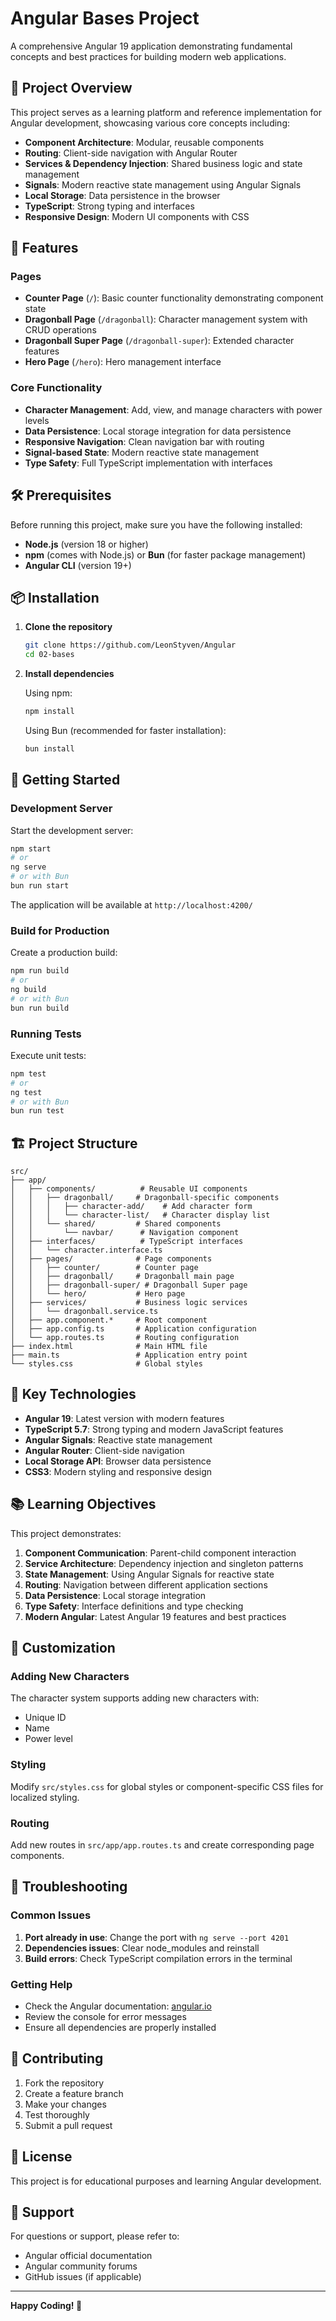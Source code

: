 # Angular Bases Project

A comprehensive Angular 19 application demonstrating fundamental concepts and best practices for building modern web applications.

## 🚀 Project Overview

This project serves as a learning platform and reference implementation for Angular development, showcasing various core concepts including:

- **Component Architecture**: Modular, reusable components
- **Routing**: Client-side navigation with Angular Router
- **Services & Dependency Injection**: Shared business logic and state management
- **Signals**: Modern reactive state management using Angular Signals
- **Local Storage**: Data persistence in the browser
- **TypeScript**: Strong typing and interfaces
- **Responsive Design**: Modern UI components with CSS

## 🎯 Features

### Pages
- **Counter Page** (`/`): Basic counter functionality demonstrating component state
- **Dragonball Page** (`/dragonball`): Character management system with CRUD operations
- **Dragonball Super Page** (`/dragonball-super`): Extended character features
- **Hero Page** (`/hero`): Hero management interface

### Core Functionality
- **Character Management**: Add, view, and manage characters with power levels
- **Data Persistence**: Local storage integration for data persistence
- **Responsive Navigation**: Clean navigation bar with routing
- **Signal-based State**: Modern reactive state management
- **Type Safety**: Full TypeScript implementation with interfaces

## 🛠️ Prerequisites

Before running this project, make sure you have the following installed:

- **Node.js** (version 18 or higher)
- **npm** (comes with Node.js) or **Bun** (for faster package management)
- **Angular CLI** (version 19+)

## 📦 Installation

1. **Clone the repository**
   ```bash
   git clone https://github.com/LeonStyven/Angular
   cd 02-bases
   ```

2. **Install dependencies**
   
   Using npm:
   ```bash
   npm install
   ```
   
   Using Bun (recommended for faster installation):
   ```bash
   bun install
   ```

## 🚀 Getting Started

### Development Server

Start the development server:

```bash
npm start
# or
ng serve
# or with Bun
bun run start
```

The application will be available at `http://localhost:4200/`

### Build for Production

Create a production build:

```bash
npm run build
# or
ng build
# or with Bun
bun run build
```

### Running Tests

Execute unit tests:

```bash
npm test
# or
ng test
# or with Bun
bun run test
```

## 🏗️ Project Structure

```
src/
├── app/
│   ├── components/          # Reusable UI components
│   │   ├── dragonball/     # Dragonball-specific components
│   │   │   ├── character-add/    # Add character form
│   │   │   └── character-list/   # Character display list
│   │   └── shared/         # Shared components
│   │       └── navbar/      # Navigation component
│   ├── interfaces/          # TypeScript interfaces
│   │   └── character.interface.ts
│   ├── pages/              # Page components
│   │   ├── counter/        # Counter page
│   │   ├── dragonball/     # Dragonball main page
│   │   ├── dragonball-super/ # Dragonball Super page
│   │   └── hero/           # Hero page
│   ├── services/           # Business logic services
│   │   └── dragonball.service.ts
│   ├── app.component.*     # Root component
│   ├── app.config.ts       # Application configuration
│   └── app.routes.ts       # Routing configuration
├── index.html              # Main HTML file
├── main.ts                 # Application entry point
└── styles.css              # Global styles
```

## 🔧 Key Technologies

- **Angular 19**: Latest version with modern features
- **TypeScript 5.7**: Strong typing and modern JavaScript features
- **Angular Signals**: Reactive state management
- **Angular Router**: Client-side navigation
- **Local Storage API**: Browser data persistence
- **CSS3**: Modern styling and responsive design

## 📚 Learning Objectives

This project demonstrates:

1. **Component Communication**: Parent-child component interaction
2. **Service Architecture**: Dependency injection and singleton patterns
3. **State Management**: Using Angular Signals for reactive state
4. **Routing**: Navigation between different application sections
5. **Data Persistence**: Local storage integration
6. **Type Safety**: Interface definitions and type checking
7. **Modern Angular**: Latest Angular 19 features and best practices

## 🎨 Customization

### Adding New Characters
The character system supports adding new characters with:
- Unique ID
- Name
- Power level

### Styling
Modify `src/styles.css` for global styles or component-specific CSS files for localized styling.

### Routing
Add new routes in `src/app/app.routes.ts` and create corresponding page components.

## 🐛 Troubleshooting

### Common Issues

1. **Port already in use**: Change the port with `ng serve --port 4201`
2. **Dependencies issues**: Clear node_modules and reinstall
3. **Build errors**: Check TypeScript compilation errors in the terminal

### Getting Help

- Check the Angular documentation: [angular.io](https://angular.io)
- Review the console for error messages
- Ensure all dependencies are properly installed

## 📝 Contributing

1. Fork the repository
2. Create a feature branch
3. Make your changes
4. Test thoroughly
5. Submit a pull request

## 📄 License

This project is for educational purposes and learning Angular development.

## 🤝 Support

For questions or support, please refer to:
- Angular official documentation
- Angular community forums
- GitHub issues (if applicable)

---

**Happy Coding! 🚀**
